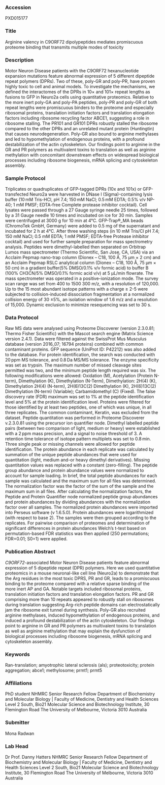 ### Accession
PXD015177

### Title
Arginine valency in C9ORF72 dipolypeptides mediates promiscuous proteome  binding that transmits multiple modes of toxicity

### Description
Motor Neuron Disease patients with the C9ORF72 hexanucleotide expansion mutations feature abnormal expression of 5 different dipeptide repeat polymers (DPRs). Two of these, poly-GR and poly-PR, have proven highly toxic to cell and animal models. To investigate the mechanisms, we defined the interactomes of the DPRs in 10× and 101× repeat lengths as fusions to GFP in Neuro2a cells using quantitative proteomics. Relative to the more inert poly-GA and poly-PA peptides, poly-PR and poly-GR of both repeat lengths were promiscuous binders to the proteome and especially ribosomal proteins, translation initiation factors and translation elongation factors including ribosome recycling factor ABCE1, suggesting a role in ribosome stalling. The PR101 and GR101 DPRs robustly stalled the ribosome compared to the other DPRs and an unrelated mutant protein (Huntingtin) that causes neurodegeneration. Poly-GR also bound to arginine methylases and led to hypomethylation of endogenous proteins, with a profound destabilization of the actin cytoskeleton. Our findings point to arginine in the GR and PR polymers as multivalent toxins to translation as well as arginine methylation with concomitant downstream effects on widespread biological processes including ribosome biogenesis, mRNA splicing and cytoskeleton assembly.

### Sample Protocol
Triplicates or quadruplicates of GFP-tagged DPRs (10x and 101x) or GFP-transfected Neuro2a were harvested in DNase I (Sigma)-containing lysis buffer (10 mM Tris-HCl, pH 7.4; 150 mM NaCl; 0.5 mM EDTA; 0.5% v/v NP-40; 1 mM PMSF; EDTA-free Complete protease inhibitor cocktail). Cell lysates were passed through a 27 Gauge syringe needle 25 times, followed by a 31 Gauge needle 10 times and incubated on ice for 30 min. Samples were centrifuged at 3000 g for 10 min at 4°C. GFP-Trap®_MA beads (ChromoTek GmbH, Germany) were added to 0.5 mg of the supernatant and incubated for 2 h at 4°C. After three washing steps (in 10 mM Tris/Cl pH 7.4; 150 mM NaCl; 0.5 mM EDTA; 1 mM PMSF; EDTA-free Protease inhibitor cocktail) and used for further sample preparation for mass spectrometry analysis. Peptides were dimethyl-labelled then separated on Orbitrap Lumos mass spectrometer (Thermo Scientific, San Jose, CA, USA) via an Acclaim Pepmap nano-trap column (Dionex – C18, 100 Å, 75 μm × 2 cm) and an Acclaim Pepmap RSLC analytical column (Dionex – C18, 100 Å, 75 μm × 50 cm) in a gradient buffer(5% DMSO/0.1% v/v formic acid) to buffer B (100% CH3CN/5% DMSO/0.1% formic acid v/v) at 5 μL/min flowrate. The mass spectrometer was operated in a positive-ionization mode. The survey scan range was set from 400 to 1500 300 m/z, with a resolution of 120,000. Up to the 15 most abundant isotope patterns with a charge ≥ 2-5 were subjected to collision-induced dissociation fragmentation at a normalized collision energy of 30 ±5%, an isolation window of 1.6 m/z and a resolution of 15,000. Dynamic exclusion to minimize resequencing was set to 30 s.

### Data Protocol
Raw MS data were analysed using Proteome Discoverer (version 2.3.0.81; Thermo Fisher Scientific) with the Mascot search engine (Matrix Science version 2.4.1). Data were filtered against the SwissProt Mus Musculus database (version 2016_07; 16794 proteins) combined with common contaminant proteins. GFP sequence (UniProt ID: P42212) was also added to the database. For protein identification, the search was conducted with 20 ppm MS tolerance, and 0.8 Da MS/MS tolerance. The enzyme specificity was set as trypsin. The maximum number of missed cleavage sites permitted was two, and the minimum peptide length required was six. The following modifications were allowed: Oxidation (M), Acetylation (Protein N-term), Dimethylation (K), Dimethylation (N-Term), Dimethylation: 2H(4) (K), Dimethylation 2H(4) (N-term), 2H(6)13C(2) Dimethylation (K), 2H(6)13C(2) Dimethylation (N-term) (Variable); Carbamidomethyl (C) (Fixed). The false discovery rate (FDR) maximum was set to 1% at the peptide identification level and 5% at the protein identification level. Proteins were filtered for those identified by at least two peptides, one of which was unique, in all three replicates. The common contaminant, Keratin, was excluded from the dataset. Peptide quantitation was performed in Proteome Discoverer v.2.3.0.81 using the precursor ion quantifier node. Dimethyl labelled peptide pairs (between two comparison of light, medium or heavy) were established with a 2 ppm mass precision, and a signal to noise threshold of 3. A retention time tolerance of isotope pattern multiplets was set to 0.8 min. Three single peak or missing channels were allowed for peptide identification. The protein abundance in each replicate was calculated by summation of the unique peptide abundances that were used for quantitation (light, medium and-or heavy dimethyl derivatives). Missing quantitation values was replaced with a constant (zero-filling). The peptide group abundance and protein abundance values were normalized to account for sample loading. In brief, the total peptide abundances for each sample was calculated and the maximum sum for all files was determined. The normalization factor was the factor of the sum of the sample and the maximum sum in all files. After calculating the normalization factors, the Peptide and Protein Quantifier node normalized peptide group abundances and protein abundances by dividing abundances with the normalization factor over all samples. The normalized protein abundances were imported into Perseus software (v 1.6.5.0). Protein abundances were logarithmized (with respect to base 2). The samples were then grouped according to the replicates. For pairwise comparison of proteomes and determination of significant differences in protein abundances Welch’s t-test based on permutation-based FDR statistics was then applied (250 permutations; FDR=0.01; S0=1) were applied.

### Publication Abstract
<i>C9ORF72</i>-associated Motor Neuron Disease patients feature abnormal expression of 5 dipeptide repeat (DPR) polymers. Here we used quantitative proteomics in a mouse neuronal-like cell line (Neuro2a) to demonstrate that the Arg residues in the most toxic DPRS, PR and GR, leads to a promiscuous binding to the proteome compared with a relative sparse binding of the more inert AP and GA. Notable targets included ribosomal proteins, translation initiation factors and translation elongation factors. PR and GR comprising more than 10 repeats appeared to robustly stall on ribosomes during translation suggesting Arg-rich peptide domains can electrostatically jam the ribosome exit tunnel during synthesis. Poly-GR also recruited arginine methylases, induced hypomethylation of endogenous proteins, and induced a profound destabilization of the actin cytoskeleton. Our findings point to arginine in GR and PR polymers as multivalent toxins to translation as well as arginine methylation that may explain the dysfunction of biological processes including ribosome biogenesis, mRNA splicing and cytoskeleton assembly.

### Keywords
Ran-translation; amyotrophic lateral sclerosis (als); proteotoxicity; protein aggregation; abce1; methylosome; prmt1; prmt5

### Affiliations
PhD student
NHMRC Senior Research Fellow Department of Biochemistry and Molecular Biology | Faculty of Medicine, Dentistry and Health Sciences Level 2 South, Bio21 Molecular Science and Biotechnology Institute, 30 Flemington Road The University of Melbourne, Victoria 3010 Australia

### Submitter
Mona Radwan

### Lab Head
Dr Prof. Danny Hatters
NHMRC Senior Research Fellow Department of Biochemistry and Molecular Biology | Faculty of Medicine, Dentistry and Health Sciences Level 2 South, Bio21 Molecular Science and Biotechnology Institute, 30 Flemington Road The University of Melbourne, Victoria 3010 Australia



